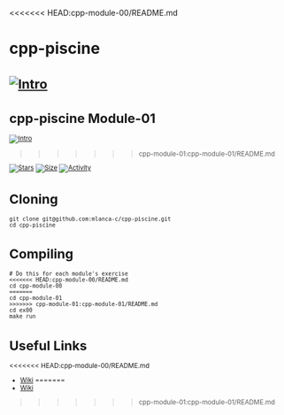 <<<<<<< HEAD:cpp-module-00/README.md
# cpp-piscine

 <small description of project>

[![Intro](https://img.shields.io/badge/Cursus-cpp_module_00-success?style=for-the-badge&logo=42)](https://github.com/mlanca-c/cpp-piscine)
=======
# cpp-piscine Module-01

[![Intro](https://img.shields.io/badge/Cursus-cpp_module_01-success?style=for-the-badge&logo=42)](https://github.com/mlanca-c/cpp-piscine)
>>>>>>> cpp-module-01:cpp-module-01/README.md
 
 [![Stars](https://img.shields.io/github/stars/mlanca-c/cpp-piscine?color=ffff00&label=Stars&logo=Stars&style=?style=flat)](https://github.com/mlanca-c/cpp-piscine)
 [![Size](https://img.shields.io/github/repo-size/mlanca-c/cpp-piscine?color=blue&label=Size&logo=Size&style=?style=flat)](https://github.com/mlanca-c/cpp-piscine)
 [![Activity](https://img.shields.io/github/last-commit/mlanca-c/cpp-piscine?color=red&label=Last%20Commit&style=flat)](https://github.com/mlanca-c/cpp-piscine)
 
# Cloning

 ```
 git clone git@github.com:mlanca-c/cpp-piscine.git
 cd cpp-piscine
 ```
 
# Compiling
 
 ```
 # Do this for each module's exercise
<<<<<<< HEAD:cpp-module-00/README.md
 cd cpp-module-00
=======
 cd cpp-module-01
>>>>>>> cpp-module-01:cpp-module-01/README.md
 cd ex00
 make run
 ```

# Useful Links

<<<<<<< HEAD:cpp-module-00/README.md
 * [Wiki](https://github.com/mlanca-c/cpp-piscine/wiki/Module-00)
=======
 * [Wiki](https://github.com/mlanca-c/cpp-piscine/wiki/Module-01)
>>>>>>> cpp-module-01:cpp-module-01/README.md
